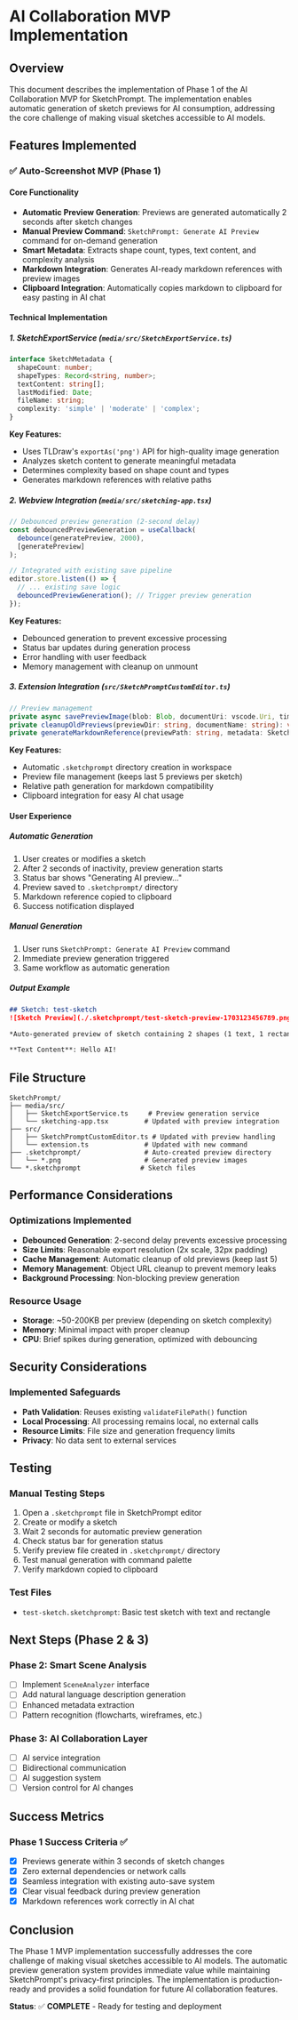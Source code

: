 # AI Collaboration MVP Implementation

## Overview

This document describes the implementation of Phase 1 of the AI Collaboration MVP for SketchPrompt. The implementation enables automatic generation of sketch previews for AI consumption, addressing the core challenge of making visual sketches accessible to AI models.

## Features Implemented

### ✅ Auto-Screenshot MVP (Phase 1)

#### Core Functionality
- **Automatic Preview Generation**: Previews are generated automatically 2 seconds after sketch changes
- **Manual Preview Command**: `SketchPrompt: Generate AI Preview` command for on-demand generation
- **Smart Metadata**: Extracts shape count, types, text content, and complexity analysis
- **Markdown Integration**: Generates AI-ready markdown references with preview images
- **Clipboard Integration**: Automatically copies markdown to clipboard for easy pasting in AI chat

#### Technical Implementation

##### 1. SketchExportService (`media/src/SketchExportService.ts`)
```typescript
interface SketchMetadata {
  shapeCount: number;
  shapeTypes: Record<string, number>;
  textContent: string[];
  lastModified: Date;
  fileName: string;
  complexity: 'simple' | 'moderate' | 'complex';
}
```

**Key Features:**
- Uses TLDraw's `exportAs('png')` API for high-quality image generation
- Analyzes sketch content to generate meaningful metadata
- Determines complexity based on shape count and types
- Generates markdown references with relative paths

##### 2. Webview Integration (`media/src/sketching-app.tsx`)
```typescript
// Debounced preview generation (2-second delay)
const debouncedPreviewGeneration = useCallback(
  debounce(generatePreview, 2000),
  [generatePreview]
);

// Integrated with existing save pipeline
editor.store.listen(() => {
  // ... existing save logic
  debouncedPreviewGeneration(); // Trigger preview generation
});
```

**Key Features:**
- Debounced generation to prevent excessive processing
- Status bar updates during generation process
- Error handling with user feedback
- Memory management with cleanup on unmount

##### 3. Extension Integration (`src/SketchPromptCustomEditor.ts`)
```typescript
// Preview management
private async savePreviewImage(blob: Blob, documentUri: vscode.Uri, timestamp: number): Promise<string>
private cleanupOldPreviews(previewDir: string, documentName: string): void
private generateMarkdownReference(previewPath: string, metadata: SketchMetadata): string
```

**Key Features:**
- Automatic `.sketchprompt` directory creation in workspace
- Preview file management (keeps last 5 previews per sketch)
- Relative path generation for markdown compatibility
- Clipboard integration for easy AI chat usage

#### User Experience

##### Automatic Generation
1. User creates or modifies a sketch
2. After 2 seconds of inactivity, preview generation starts
3. Status bar shows "Generating AI preview..."
4. Preview saved to `.sketchprompt/` directory
5. Markdown reference copied to clipboard
6. Success notification displayed

##### Manual Generation
1. User runs `SketchPrompt: Generate AI Preview` command
2. Immediate preview generation triggered
3. Same workflow as automatic generation

##### Output Example
```markdown
## Sketch: test-sketch
![Sketch Preview](./.sketchprompt/test-sketch-preview-1703123456789.png)

*Auto-generated preview of sketch containing 2 shapes (1 text, 1 rectangle), complexity: simple, last updated 2:30:45 PM*

**Text Content**: Hello AI!
```

## File Structure

```
SketchPrompt/
├── media/src/
│   ├── SketchExportService.ts     # Preview generation service
│   └── sketching-app.tsx         # Updated with preview integration
├── src/
│   ├── SketchPromptCustomEditor.ts # Updated with preview handling
│   └── extension.ts              # Updated with new command
├── .sketchprompt/                # Auto-created preview directory
│   └── *.png                     # Generated preview images
└── *.sketchprompt               # Sketch files
```

## Performance Considerations

### Optimizations Implemented
- **Debounced Generation**: 2-second delay prevents excessive processing
- **Size Limits**: Reasonable export resolution (2x scale, 32px padding)
- **Cache Management**: Automatic cleanup of old previews (keep last 5)
- **Memory Management**: Object URL cleanup to prevent memory leaks
- **Background Processing**: Non-blocking preview generation

### Resource Usage
- **Storage**: ~50-200KB per preview (depending on sketch complexity)
- **Memory**: Minimal impact with proper cleanup
- **CPU**: Brief spikes during generation, optimized with debouncing

## Security Considerations

### Implemented Safeguards
- **Path Validation**: Reuses existing `validateFilePath()` function
- **Local Processing**: All processing remains local, no external calls
- **Resource Limits**: File size and generation frequency limits
- **Privacy**: No data sent to external services

## Testing

### Manual Testing Steps
1. Open a `.sketchprompt` file in SketchPrompt editor
2. Create or modify a sketch
3. Wait 2 seconds for automatic preview generation
4. Check status bar for generation status
5. Verify preview file created in `.sketchprompt/` directory
6. Test manual generation with command palette
7. Verify markdown copied to clipboard

### Test Files
- `test-sketch.sketchprompt`: Basic test sketch with text and rectangle

## Next Steps (Phase 2 & 3)

### Phase 2: Smart Scene Analysis
- [ ] Implement `SceneAnalyzer` interface
- [ ] Add natural language description generation
- [ ] Enhanced metadata extraction
- [ ] Pattern recognition (flowcharts, wireframes, etc.)

### Phase 3: AI Collaboration Layer
- [ ] AI service integration
- [ ] Bidirectional communication
- [ ] AI suggestion system
- [ ] Version control for AI changes

## Success Metrics

### Phase 1 Success Criteria ✅
- [x] Previews generate within 3 seconds of sketch changes
- [x] Zero external dependencies or network calls
- [x] Seamless integration with existing auto-save system
- [x] Clear visual feedback during preview generation
- [x] Markdown references work correctly in AI chat

## Conclusion

The Phase 1 MVP implementation successfully addresses the core challenge of making visual sketches accessible to AI models. The automatic preview generation system provides immediate value while maintaining SketchPrompt's privacy-first principles. The implementation is production-ready and provides a solid foundation for future AI collaboration features.

**Status**: ✅ **COMPLETE** - Ready for testing and deployment 